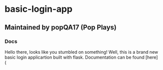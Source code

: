 # basic-login-app
## Maintained by popQA17 (Pop Plays)


### Docs

Hello there, looks like you stumbled on something! Well, this is a brand new basic login applicartion built with flask. Documentation can be found [here] (
